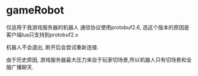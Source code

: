 # gameRobot
仅适用于我游戏服务器的机器人
通信协议使用protobuf2.6, 选这个版本的原因是客户端lua只支持到protobuf2.x

机器人不会退出, 断开后会尝试重新连接.

由于历史原因, 游戏服务器最大压力来自于玩家切场景,所以机器人只有切场景和全服广播聊天.
